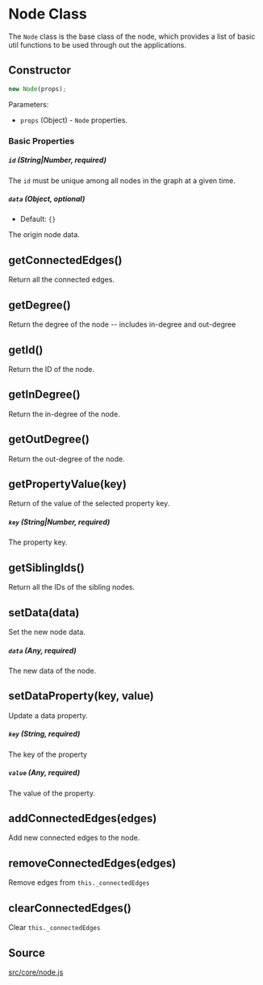 # Node Class

The `Node` class is the base class of the node, which provides a list of basic util functions to be used through out the applications.


## Constructor
```js
new Node(props);
```

Parameters:
- `props` (Object) - `Node` properties.

### Basic Properties
##### `id` (String|Number, required)

The `id` must be unique among all nodes in the graph at a given time.

##### `data` (Object, optional)

- Default: `{}`

The origin node data.


## getConnectedEdges()
Return all the connected edges.


## getDegree()

Return the degree of the node -- includes in-degree and out-degree


## getId()

Return the ID of the node.


## getInDegree()

Return the in-degree of the node.


## getOutDegree()

Return the out-degree of the node.


## getPropertyValue(key)

Return of the value of the selected property key.

##### `key` (String|Number, required)

The property key.


## getSiblingIds()

Return all the IDs of the sibling nodes.


## setData(data)

Set the new node data.

##### `data` (Any, required)

The new data of the node.


## setDataProperty(key, value)

Update a data property.

##### `key` (String, required)

The key of the property

##### `value` (Any, required)

The value of the property.


## addConnectedEdges(edges)

Add new connected edges to the node.


## removeConnectedEdges(edges)

Remove edges from `this._connectedEdges`


## clearConnectedEdges()

Clear `this._connectedEdges`


## Source

[src/core/node.js](https://github.com/uber-common/graph.gl/blob/master/src/core/node.js)
